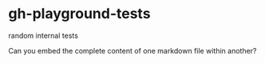 # gh-playground-tests
 random internal tests

Can you embed the complete content of one markdown file within another?
